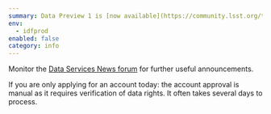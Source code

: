```yaml
---
summary: Data Preview 1 is [now available](https://community.lsst.org/t/rubin-observatory-data-preview-1/10405/2) 🎉 
env:
  - idfprod
enabled: false
category: info
---
```


Monitor the [Data Services News forum](https://community.lsst.org/t/rubin-observatory-data-preview-1/10405/2) for further useful announcements. 

If you are only applying for an account today: the account approval is manual as it requires verification of data rights. 
It often takes several days to process. 
